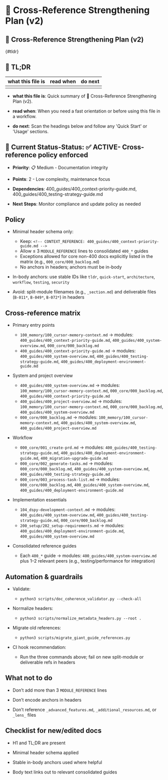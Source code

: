 <!-- CONTEXT_REFERENCE: 400_guides/400_context-priority-guide.md -->
<!-- MODULE_REFERENCE: 400_guides/400_testing-strategy-guide.md -->
<!-- MEMORY_CONTEXT: MEDIUM - Cross-reference policy and validation -->
# 🔗 Cross-Reference Strengthening Plan (v2)

## 🔗 Cross-Reference Strengthening Plan (v2)

{#tldr}

## 🔎 TL;DR

| what this file is | read when | do next |
|---|---|---|
|  |  |  |

- **what this file is**: Quick summary of 🔗 Cross-Reference Strengthening Plan (v2).

- **read when**: When you need a fast orientation or before using this file in a workflow.

- **do next**: Scan the headings below and follow any 'Quick Start' or 'Usage' sections.

## 🎯 **Current Status**-**Status**: ✅ **ACTIVE**- Cross-reference policy enforced

- **Priority**: 📋 Medium - Documentation integrity

- **Points**: 2 - Low complexity, maintenance focus

- **Dependencies**: 400_guides/400_context-priority-guide.md, 400_guides/400_testing-strategy-guide.md

- **Next Steps**: Monitor compliance and update policy as needed

## Policy

- Minimal header schema only:
  - Keep: `<!-- CONTEXT_REFERENCE: 400_guides/400_context-priority-guide.md -->`
  - Allow ≤ 3 `MODULE_REFERENCE` lines to consolidated `400_*` guides
  - Exceptions allowed for core non-400 docs explicitly listed in the matrix (e.g., `000_core/000_backlog.md`)
  - No anchors in headers; anchors must be in-body

- In-body anchors: use stable IDs like `tldr`, `quick-start`, `architecture`, `workflow`, `testing`, `security`

- Avoid: split-module filenames (e.g., `_section.md`) and deliverable files (`B-011*`, `B-049*`, `B-072*`) in headers

## Cross-reference matrix

- Primary entry points
  - `100_memory/100_cursor-memory-context.md` → modules: `400_guides/400_context-priority-guide.md`, `400_guides/400_system-overview.md`, `000_core/000_backlog.md`
  - `400_guides/400_context-priority-guide.md` → modules: `400_guides/400_system-overview.md`, `400_guides/400_testing-strategy-guide.md`, `400_guides/400_deployment-environment-guide.md`

- System and project overview
  - `400_guides/400_system-overview.md` → modules: `100_memory/100_cursor-memory-context.md`, `000_core/000_backlog.md`, `400_guides/400_context-priority-guide.md`
  - `400_guides/400_project-overview.md` → modules: `100_memory/100_cursor-memory-context.md`, `000_core/000_backlog.md`, `400_guides/400_system-overview.md`
  - `000_core/000_backlog.md` → modules: `100_memory/100_cursor-memory-context.md`, `400_guides/400_system-overview.md`, `400_guides/400_project-overview.md`

- Workflow
  - `000_core/001_create-prd.md` → modules: `400_guides/400_testing-strategy-guide.md`, `400_guides/400_deployment-environment-guide.md`, `400_migration-upgrade-guide.md`
  - `000_core/002_generate-tasks.md` → modules: `000_core/000_backlog.md`, `400_guides/400_system-overview.md`, `400_guides/400_testing-strategy-guide.md`
  - `000_core/003_process-task-list.md` → modules: `000_core/000_backlog.md`, `400_guides/400_system-overview.md`, `400_guides/400_deployment-environment-guide.md`

- Implementation essentials
  - `104_dspy-development-context.md` → modules: `400_guides/400_system-overview.md`, `400_guides/400_testing-strategy-guide.md`, `000_core/000_backlog.md`
  - `200_setup/202_setup-requirements.md` → modules: `400_guides/400_deployment-environment-guide.md`, `400_guides/400_system-overview.md`

- Consolidated reference guides
  - Each `400_*` guide → modules: `400_guides/400_system-overview.md` plus 1–2 relevant peers (e.g., testing/performance for integration)

## Automation & guardrails

- Validate:
  - `python3 scripts/doc_coherence_validator.py --check-all`

- Normalize headers:
  - `python3 scripts/normalize_metadata_headers.py --root .`

- Migrate old references:
  - `python3 scripts/migrate_giant_guide_references.py`

- CI hook recommendation:
  - Run the three commands above; fail on new split-module or deliverable refs in headers

## What not to do

- Don’t add more than 3 `MODULE_REFERENCE` lines

- Don’t encode anchors in headers

- Don’t reference `_advanced_features.md`, `_additional_resources.md`, or `_lens_` files

## Checklist for new/edited docs

- H1 and TL;DR are present

- Minimal header schema applied

- Stable in-body anchors used where helpful

- Body text links out to relevant consolidated guides

